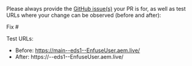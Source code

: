 Please always provide the [GitHub issue(s)](../issues) your PR is for, as well as test URLs where your change can be observed (before and after):

Fix #<gh-issue-id>

Test URLs:
- Before: https://main--eds1--EnfuseUser.aem.live/
- After: https://<branch>--eds1--EnfuseUser.aem.live/
